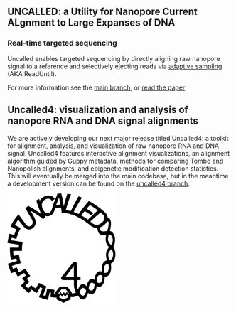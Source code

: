 ## UNCALLED: a Utility for Nanopore Current ALgnment to Large Expanses of DNA

### Real-time targeted sequencing

Uncalled enables targeted sequencing by directly aligning raw nanopore signal to a reference and selectively ejecting reads via [adaptive sampling](https://nanoporetech.com/resource-centre/adaptive-sampling-oxford-nanopore) (AKA ReadUntil).

For more information see the [main branch](https://github.com/skovaka/UNCALLED), or [read the paper](https://www.nature.com/articles/s41587-020-0731-9)

## Uncalled4: visualization and analysis of nanopore RNA and DNA signal alignments

We are actively developing our next major release titled Uncalled4: a toolkit for alignment, analysis, and visualization of raw nanopore RNA and DNA signal. Uncalled4 features interactive alignment visualizations, an alignment algorithm guided by Guppy metadata, methods for comparing Tombo and Nanopolish alignments, and epigenetic modification detection statistics. This will eventually be merged into the main codebase, but in the meantime a development version can be found on the [uncalled4 branch](https://github.com/skovaka/UNCALLED/tree/uncalled4).

[![Uncalled4 logo](assets/img/logo4.png "Uncalled4 logo")](https://github.com/skovaka/UNCALLED/tree/uncalled4)
